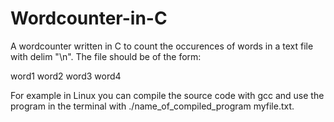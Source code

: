 # Wordcounter-in-C
A wordcounter written in C to count the occurences of words in a text file with delim "\n".
The file should be of the form:

word1
word2
word3
word4

For example in Linux you can compile the source code with gcc and use the program in the terminal with ./name_of_compiled_program myfile.txt.
